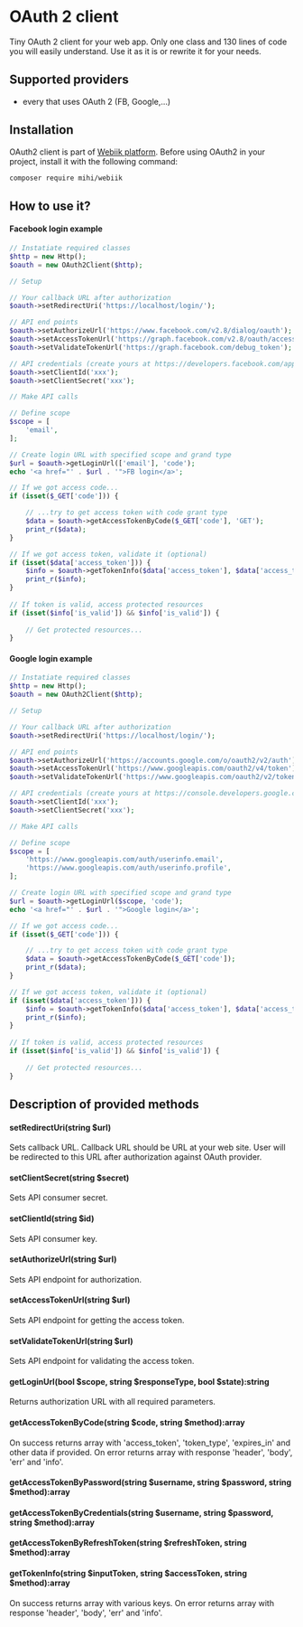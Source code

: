 # OAuth 2 client
Tiny OAuth 2 client for your web app. Only one class and 130 lines of code you will easily understand. Use it as it is or rewrite it for your needs.

## Supported providers
- every that uses OAuth 2 (FB, Google,...)  

## Installation
OAuth2 client is part of [Webiik platform](readme.md). Before using OAuth2 in your project, install it with the following command:
```bash
composer require mihi/webiik
```

## How to use it?

#### Facebook login example
```php
// Instatiate required classes
$http = new Http();
$oauth = new OAuth2Client($http);

// Setup

// Your callback URL after authorization
$oauth->setRedirectUri('https://localhost/login/');

// API end points
$oauth->setAuthorizeUrl('https://www.facebook.com/v2.8/dialog/oauth');
$oauth->setAccessTokenUrl('https://graph.facebook.com/v2.8/oauth/access_token');
$oauth->setValidateTokenUrl('https://graph.facebook.com/debug_token');

// API credentials (create yours at https://developers.facebook.com/apps/)
$oauth->setClientId('xxx');
$oauth->setClientSecret('xxx');

// Make API calls

// Define scope
$scope = [
    'email',
];

// Create login URL with specified scope and grand type
$url = $oauth->getLoginUrl(['email'], 'code');
echo '<a href="' . $url . '">FB login</a>';

// If we got access code...
if (isset($_GET['code'])) { 

    // ...try to get access token with code grant type
    $data = $oauth->getAccessTokenByCode($_GET['code'], 'GET');
    print_r($data);
}

// If we got access token, validate it (optional)   
if (isset($data['access_token'])) {
    $info = $oauth->getTokenInfo($data['access_token'], $data['access_token'], 'GET');
    print_r($info);
}
    
// If token is valid, access protected resources
if (isset($info['is_valid']) && $info['is_valid']) {
    
    // Get protected resources...
}
```

#### Google login example
```php
// Instatiate required classes
$http = new Http();
$oauth = new OAuth2Client($http);

// Setup

// Your callback URL after authorization
$oauth->setRedirectUri('https://localhost/login/');

// API end points
$oauth->setAuthorizeUrl('https://accounts.google.com/o/oauth2/v2/auth');
$oauth->setAccessTokenUrl('https://www.googleapis.com/oauth2/v4/token');
$oauth->setValidateTokenUrl('https://www.googleapis.com/oauth2/v2/tokeninfo');

// API credentials (create yours at https://console.developers.google.com)
$oauth->setClientId('xxx');
$oauth->setClientSecret('xxx');

// Make API calls

// Define scope
$scope = [
    'https://www.googleapis.com/auth/userinfo.email',
    'https://www.googleapis.com/auth/userinfo.profile',
];

// Create login URL with specified scope and grand type
$url = $oauth->getLoginUrl($scope, 'code');
echo '<a href="' . $url . '">Google login</a>';

// If we got access code...
if (isset($_GET['code'])) { 

    // ...try to get access token with code grant type
    $data = $oauth->getAccessTokenByCode($_GET['code']);
    print_r($data);
}

// If we got access token, validate it (optional)   
if (isset($data['access_token'])) {
    $info = $oauth->getTokenInfo($data['access_token'], $data['access_token']);
    print_r($info);
}
    
// If token is valid, access protected resources
if (isset($info['is_valid']) && $info['is_valid']) {
    
    // Get protected resources...
}
```
 
## Description of provided methods

#### setRedirectUri(string $url)
Sets callback URL. Callback URL should be URL at your web site. User will be redirected to this URL after authorization against OAuth provider.

#### setClientSecret(string $secret)
Sets API consumer secret.

#### setClientId(string $id)
Sets API consumer key.

#### setAuthorizeUrl(string $url)
Sets API endpoint for authorization.

#### setAccessTokenUrl(string $url)
Sets API endpoint for getting the access token.

#### setValidateTokenUrl(string $url)
Sets API endpoint for validating the access token.

#### getLoginUrl(bool $scope, string $responseType, bool $state):string
Returns authorization URL with all required parameters.

#### getAccessTokenByCode(string $code, string $method):array
On success returns array with 'access_token', 'token_type', 'expires_in' and other data if provided. On error returns array with response 'header', 'body', 'err' and 'info'.

#### getAccessTokenByPassword(string $username, string $password, string $method):array
#### getAccessTokenByCredentials(string $username, string $password, string $method):array
#### getAccessTokenByRefreshToken(string $refreshToken, string $method):array

#### getTokenInfo(string $inputToken, string $accessToken, string $method):array
On success returns array with various keys. On error returns array with response 'header', 'body', 'err' and 'info'.